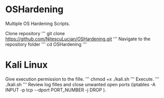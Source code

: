 # OSHardening
Multiple OS Hardening Scripts.

Clone repository
'''
git clone https://github.com/NitescuLucian/OSHardening.git
'''
Navigate to the repository folder
'''
cd OSHardening
'''

# Kali Linux
Give execution permission to the fille.
'''
chmod +x ./kali.sh
'''
Execute.
'''
./kali.sh
''' 
Review log filles and close unwanted open ports (iptables -A INPUT -p tcp --dport PORT_NUMBER -j DROP ).
